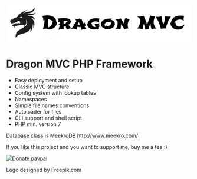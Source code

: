 ![Dragon MVC](https://raw.githubusercontent.com/stefanak-michal/DragonMVC/master/assets/img/title.jpg "Dragon MVC")

# Dragon MVC PHP Framework

* Easy deployment and setup
* Classic MVC structure
* Config system with lookup tables
* Namespaces
* Simple file names conventions
* Autoloader for files
* CLI support and shell script
* PHP min. version 7

Database class is MeekroDB http://www.meekro.com/


If you like this project and you want to support me, buy me a tea :)

[![Donate paypal](https://www.paypalobjects.com/en_US/i/btn/btn_donateCC_LG.gif)](https://www.paypal.me/MichalStefanak)

Logo designed by Freepik.com
